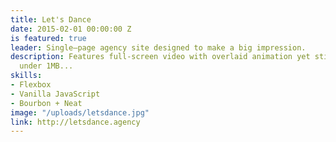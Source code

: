 ```yaml
---
title: Let's Dance
date: 2015-02-01 00:00:00 Z
is featured: true
leader: Single–page agency site designed to make a big impression.
description: Features full-screen video with overlaid animation yet still weighs in
  under 1MB...
skills:
- Flexbox
- Vanilla JavaScript
- Bourbon + Neat
image: "/uploads/letsdance.jpg"
link: http://letsdance.agency
---
```


